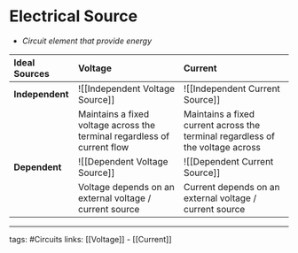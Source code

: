 # Electrical Source
- *Circuit element that provide energy*

| Ideal Sources   | Voltage                                                                  | Current                                                                        |
|:--------------- |:------------------------------------------------------------------------ |:------------------------------------------------------------------------------ |
| **Independent** | ![[Independent Voltage Source]]                                          | ![[Independent Current Source]]                                                |
|                 | Maintains a fixed voltage across the terminal regardless of current flow | Maintains a fixed current across the terminal regardless of the voltage across |
| **Dependent**   | ![[Dependent Voltage Source]]                                            | ![[Dependent Current Source]]                                                  |
|                 | Voltage depends on an external voltage / current source                  | Current depends on an external voltage / current source                        |


---
tags: #Circuits 
links: [[Voltage]] - [[Current]]